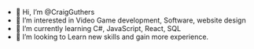 - 👋 Hi, I’m @CraigGuthers
- 👀 I’m interested in Video Game development, Software, website design 
- 🌱 I’m currently learning C#, JavaScript, React, SQL 
- 💞️ I’m looking to Learn new skills and gain more experience.


<!---
CraigGuthers/CraigGuthers is a ✨ special ✨ repository because its `README.md` (this file) appears on your GitHub profile.
You can click the Preview link to take a look at your changes.
--->
